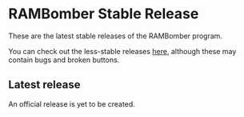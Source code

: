 # RAMBomber Stable Release
These are the latest stable releases of the RAMBomber program.

You can check out the less-stable releases [here](/Beta), although these may contain bugs and broken buttons.

## Latest release
An official release is yet to be created.